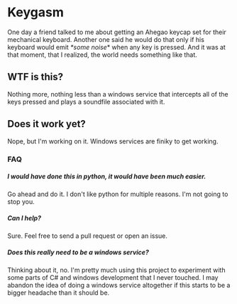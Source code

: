 # Keygasm
One day a friend talked to me about getting an Ahegao keycap set for their mechanical keyboard.
Another one said he would do that only if his keyboard would emit *\*some noise*\* when any key is pressed.
And it was at that moment, that I realized, the world needs something like that.

## WTF is this?
Nothing more, nothing less than a windows service that intercepts all of the keys pressed and plays a soundfile associated with it.

## Does it work yet?
Nope, but I'm working on it. Windows services are finiky to get working.


### FAQ
##### I would have done this in python, it would have been much easier.
Go ahead and do it. I don't like python for multiple reasons. I'm not going to stop you.

##### Can I help?
Sure. Feel free to send a pull request or open an issue.

##### Does this really need to be a windows service?
Thinking about it, no. I'm pretty much using this project to experiment with some parts of C# and windows development that I never touched. I may abandon the idea of doing a windows service altogether if this starts to be a bigger headache than it should be.
